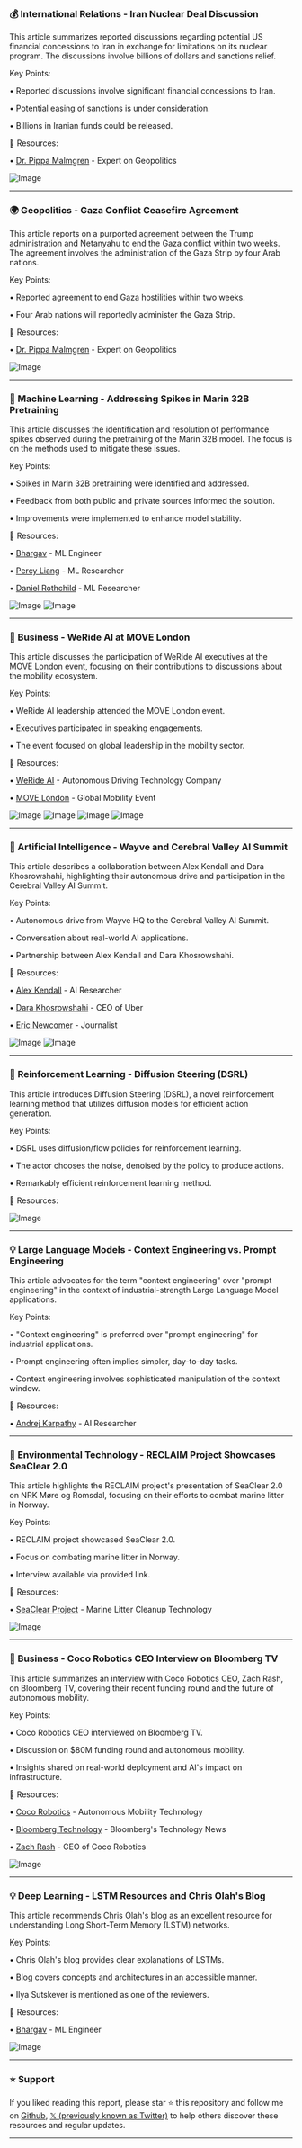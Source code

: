 ### 💰 International Relations - Iran Nuclear Deal Discussion

This article summarizes reported discussions regarding potential US financial concessions to Iran in exchange for limitations on its nuclear program.  The discussions involve billions of dollars and sanctions relief.

Key Points:

• Reported discussions involve significant financial concessions to Iran.


•  Potential easing of sanctions is under consideration.


•  Billions in Iranian funds could be released.


🔗 Resources:

• [Dr. Pippa Malmgren](https://x.com/DrPippaM) -  Expert on Geopolitics


![Image](https://pbs.twimg.com/media/GuYwOqjWEAE7p-h?format=jpg&name=small)

---
### 🌍 Geopolitics - Gaza Conflict Ceasefire Agreement

This article reports on a purported agreement between the Trump administration and Netanyahu to end the Gaza conflict within two weeks.  The agreement involves the administration of the Gaza Strip by four Arab nations.


Key Points:

• Reported agreement to end Gaza hostilities within two weeks.


• Four Arab nations will reportedly administer the Gaza Strip.


🔗 Resources:

• [Dr. Pippa Malmgren](https://x.com/DrPippaM) - Expert on Geopolitics


![Image](https://pbs.twimg.com/media/GuYjh3BXoAAx7av?format=jpg&name=small)

---
### 🤖 Machine Learning - Addressing Spikes in Marin 32B Pretraining

This article discusses the identification and resolution of performance spikes observed during the pretraining of the Marin 32B model.  The focus is on the methods used to mitigate these issues.

Key Points:

•  Spikes in Marin 32B pretraining were identified and addressed.


•  Feedback from both public and private sources informed the solution.


•  Improvements were implemented to enhance model stability.



🔗 Resources:

• [Bhargav](https://x.com/42bhargav) -  ML Engineer


• [Percy Liang](https://x.com/percyliang) -  ML Researcher


• [Daniel Rothchild](https://x.com/dlwh) -  ML Researcher


![Image](https://pbs.twimg.com/media/GuYpRfEbEAURT0d?format=jpg&name=small)
![Image](https://pbs.twimg.com/media/GrluUWDWoAAlnxN?format=png&name=240x240)

---
### 🚀 Business - WeRide AI at MOVE London

This article discusses the participation of WeRide AI executives at the MOVE London event, focusing on their contributions to discussions about the mobility ecosystem.

Key Points:

• WeRide AI leadership attended the MOVE London event.


•  Executives participated in speaking engagements.


•  The event focused on global leadership in the mobility sector.



🔗 Resources:

• [WeRide AI](https://x.com/WeRide_ai) - Autonomous Driving Technology Company


• [MOVE London](https://x.com/MOVE_Event) - Global Mobility Event


![Image](https://pbs.twimg.com/media/GuWw1DmboAIGaOJ?format=jpg&name=small)
![Image](https://pbs.twimg.com/media/GuWw1C7bEAM3OOz?format=jpg&name=small)
![Image](https://pbs.twimg.com/media/GuWw1EGbcAAcGPK?format=jpg&name=360x360)
![Image](https://pbs.twimg.com/media/GuWw1DCboAAlJ8N?format=jpg&name=small)

---
### 🤖 Artificial Intelligence - Wayve and Cerebral Valley AI Summit

This article describes a collaboration between Alex Kendall and Dara Khosrowshahi, highlighting their autonomous drive and participation in the Cerebral Valley AI Summit.

Key Points:

• Autonomous drive from Wayve HQ to the Cerebral Valley AI Summit.


•  Conversation about real-world AI applications.


•  Partnership between Alex Kendall and Dara Khosrowshahi.



🔗 Resources:

• [Alex Kendall](https://x.com/alexgkendall) -  AI Researcher


• [Dara Khosrowshahi](https://x.com/dkhos) - CEO of Uber


• [Eric Newcomer](https://x.com/EricNewcomer) -  Journalist


![Image](https://pbs.twimg.com/media/GuWlmUOXoAA0MZ-?format=jpg&name=small)
![Image](https://pbs.twimg.com/media/GuWlmUVXoAAAqDi?format=jpg&name=small)

---
### 🤖 Reinforcement Learning - Diffusion Steering (DSRL)

This article introduces Diffusion Steering (DSRL), a novel reinforcement learning method that utilizes diffusion models for efficient action generation.

Key Points:

• DSRL uses diffusion/flow policies for reinforcement learning.


• The actor chooses the noise, denoised by the policy to produce actions.


•  Remarkably efficient reinforcement learning method.



🔗 Resources:


![Image](https://pbs.twimg.com/amplify_video_thumb/1938099553812811776/img/n3VbV4XPudnUMxyx.jpg)


---
### 💡  Large Language Models - Context Engineering vs. Prompt Engineering

This article advocates for the term "context engineering" over "prompt engineering" in the context of industrial-strength Large Language Model applications.

Key Points:

• "Context engineering" is preferred over "prompt engineering" for industrial applications.


•  Prompt engineering often implies simpler, day-to-day tasks.


•  Context engineering involves sophisticated manipulation of the context window.



🔗 Resources:

• [Andrej Karpathy](https://x.com/karpathy) -  AI Researcher


---
### 🤖 Environmental Technology - RECLAIM Project Showcases SeaClear 2.0

This article highlights the RECLAIM project's presentation of SeaClear 2.0 on NRK Møre og Romsdal, focusing on their efforts to combat marine litter in Norway.

Key Points:

• RECLAIM project showcased SeaClear 2.0.


•  Focus on combating marine litter in Norway.


•  Interview available via provided link.


🔗 Resources:

• [SeaClear Project](https://x.com/seaclearproject) - Marine Litter Cleanup Technology


![Image](https://pbs.twimg.com/media/GuSUm0pXQAAjyCL?format=jpg&name=small)


---
### 🚀 Business - Coco Robotics CEO Interview on Bloomberg TV

This article summarizes an interview with Coco Robotics CEO, Zach Rash, on Bloomberg TV, covering their recent funding round and the future of autonomous mobility.

Key Points:

• Coco Robotics CEO interviewed on Bloomberg TV.


•  Discussion on $80M funding round and autonomous mobility.


• Insights shared on real-world deployment and AI's impact on infrastructure.


🔗 Resources:

• [Coco Robotics](https://x.com/CocoRobotics) -  Autonomous Mobility Technology


• [Bloomberg Technology](https://x.com/technology) - Bloomberg's Technology News


• [Zach Rash](https://x.com/zac_rash) - CEO of Coco Robotics


![Image](https://pbs.twimg.com/media/GuTiDE_aIAAcEVq?format=jpg&name=small)

---
### 💡  Deep Learning -  LSTM Resources and Chris Olah's Blog

This article recommends Chris Olah's blog as an excellent resource for understanding Long Short-Term Memory (LSTM) networks.

Key Points:

• Chris Olah's blog provides clear explanations of LSTMs.


•  Blog covers concepts and architectures in an accessible manner.


•  Ilya Sutskever is mentioned as one of the reviewers.



🔗 Resources:

• [Bhargav](https://x.com/42bhargav) -  ML Engineer


![Image](https://pbs.twimg.com/media/GuM7GDSXcAAFnRp?format=jpg&name=small)


---

### ⭐️ Support

If you liked reading this report, please star ⭐️ this repository and follow me on [Github](https://github.com/Drix10), [𝕏 (previously known as Twitter)](https://x.com/DRIX_10_) to help others discover these resources and regular updates.

---